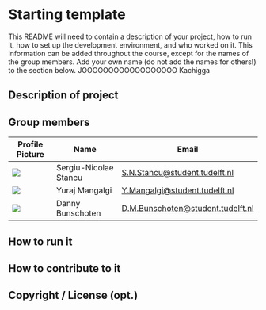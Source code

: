 # Starting template

This README will need to contain a description of your project, how to run it, how to set up the development environment, and who worked on it.
This information can be added throughout the course, except for the names of the group members.
Add your own name (do not add the names for others!) to the section below. JOOOOOOOOOOOOOOOOOO Kachigga

## Description of project

## Group members

| Profile Picture                                                                            | Name                  | Email                             |
|--------------------------------------------------------------------------------------------|-----------------------|-----------------------------------|
| ![](https://gitlab.ewi.tudelft.nl/uploads/-/system/user/avatar/5950/avatar.png?width=400)  | Sergiu-Nicolae Stancu | S.N.Stancu@student.tudelft.nl     |
| ![](https://secure.gravatar.com/avatar/70bd6424dcf4164c26d17566d394fbd3?s=200d=identicon)  | Yuraj Mangalgi        | Y.Mangalgi@student.tudelft.nl     |
| ![](https://secure.gravatar.com/avatar/bcc0b1f7425e3bafe9b1390e7ee0708a?s=200&d=identicon) | Danny Bunschoten      | D.M.Bunschoten@student.tudelft.nl |

<!-- Instructions (remove once assignment has been completed -->
<!-- - Add (only!) your own name to the table above (use Markdown formatting) -->
<!-- - Mention your *student* email address -->
<!-- - Preferably add a recognizable photo, otherwise add your GitLab photo -->
<!-- - (please make sure the photos have the same size) --> 

## How to run it

## How to contribute to it

## Copyright / License (opt.)
